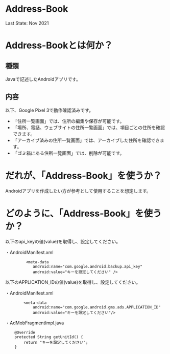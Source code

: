 # Address-Book
Last State: Nov 2021

# Address-Bookとは何か？

## 種類
Javaで記述したAndroidアプリです。

## 内容
以下、Google Pixel 3で動作確認済みです。
- 「住所一覧画面」では、住所の編集や保存が可能です。
- 「場所、電話、ウェブサイトの住所一覧画面」では、項目ごとの住所を確認できます。
- 「アーカイブ済みの住所一覧画面」では、アーカイブした住所を確認できます。
- 「ゴミ箱にある住所一覧画面」では、削除が可能です。

# だれが、「Address-Book」を使うか？

Androidアプリを作成したい方が参考として使用することを想定します。

# どのように、「Address-Book」を使うか？

以下のapi_keyの値(value)を取得し、設定してください。

・AndroidManifest.xml
```
         <meta-data
            android:name="com.google.android.backup.api_key"
            android:value="キーを設定してください" />
```

以下のAPPLICATION_IDの値(value)を取得し、設定してください。

・AndroidManifest.xml

```
        <meta-data
            android:name="com.google.android.gms.ads.APPLICATION_ID"
            android:value="キーを設定してください"/>

```

・AdMobFragmentImpl.java

```
    @Override
    protected String getUnitId() {
        return "キーを設定してください";
    }
```